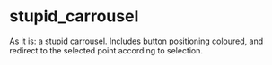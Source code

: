 # stupid_carrousel
As it is: a stupid carrousel. Includes button positioning coloured, and redirect to the selected point according to selection.

